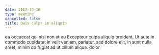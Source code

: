 ```yaml
---
date: 2017-10-10
type: meeting
cancelled: false
title: Duis culpa in aliquip
---
```

ea occaecat qui nisi non et eu Excepteur culpa aliquip proident, Ut aute in commodo cupidatat in velit veniam, pariatur. sed dolore elit, in sunt nulla amet, minim do fugiat ad ut cillum aliqua. dolor